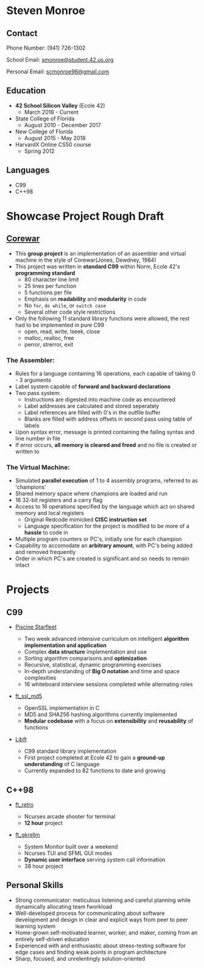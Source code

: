 # Steven Monroe

## Contact

Phone Number:	(941) 726-1302

School Email:	smonroe@student.42.us.org

Personal Email:	scmonroe96@gmail.com

## Education

- **42 School Silicon Valley** (Ecole 42)
	- March 2018 - Current
- State College of Florida
	- August 2010 - December 2017
- New College of Florida
	- August 2015 - May 2018
- HarvardX Online CS50 course
	- Spring 2012

## Languages

- C99
- C++98

# Showcase Project Rough Draft
## [Corewar](https://github.com/smonroe4242/Corewar)
- This **group project** is an implementation of an assembler and virtual machine in the style of Corewar(Jones, Dewdney, 1984)
- This project was written in **standard C99** within Norm, Ecole 42's **programming standard**
	- 80 character line limit
	- 25 lines per function
	- 5 functions per file
	- Emphasis on **readability** and **modularity** in code
	- No `for`, `do while`, or `switch case`
	- Several other code style restrictions
- Only the following 11 standard library functions were allowed, the rest had to be implemented in pure C99
	- open, read, write, lseek, close
	- malloc, realloc, free
	- perror, strerror, exit

### The Assembler:
- Rules for a language containing 16 operations, each capable of taking 0 - 3 arguments
- Label system capable of **forward and backward declarations**
- Two pass system:
	- Instructions are digested into machine code as encountered
	- Label addresses are calculated and stored seperately
	- Label references are filled with 0's in the outfile buffer
	- Blanks are filled with address offsets in second pass using table of labels
- Upon syntax error, message is printed containing the failing syntax and line number in file
- If error occurs, **all memory is cleared and freed** and no file is created or written to

### The Virtual Machine:
- Simulated **parallel execution** of 1 to 4 assembly programs, referred to as 'champions'
- Shared memory space where champions are loaded and run
- 16 32-bit registers and a carry flag
- Access to 16 operations specified by the language which act on shared memory and local registers
	- Original Redcode mimicked **CISC instruction set**
	- Language specification for the project is modified to be more of a **hassle** to code in
- Multiple program counters or PC's, initially one for each champion
- Capability to accomodate an **arbitrary amount**, with PC's being added and removed frequently
- Order in which PC's are created is significant and so needs to remain intact

# Projects

## C99

* [Piscine Starfleet](https://github.com/smonroe4242/Piscine_Starfleet)

	- Two week advanced intensive curriculum on intelligent **algorithm implementation and application**
	- Complex **data structure** implementation and use
	- Sorting algorithm comparisons and **optimization**
	- Recursive, statistical, dynamic programming exercises
	- In-depth understanding of **Big O notation** and time and space complexities
	- 16 whiteboard interview sessions completed while alternating roles

* [ft_ssl_md5](https://github.com/smonroe4242/ft_ssl_md5)

	- OpenSSL implementation in C
	- MD5 and SHA256 hashing algorithms currently implemented
	- **Modular codebase** with a focus on **extensibility** and **reusability** of functions

* [Libft](https://github.com/smonroe4242/libft)

	- C99 standard library implementation
	- First project completed at Ecole 42 to gain a **ground-up understanding** of C language
	- Currently expanded to 82 functions to date and growing

## C++98

* [ft_retro](https://github.com/smonroe4242/ft_retro)

	- Ncurses arcade shooter for terminal
	- **12 hour** project

* [ft_gkrellm](https://github.com/smonroe4242/ft_gkrellm)

	- System Monitor built over a weekend
	- Ncurses TUI and SFML GUI modes
	- **Dynamic user interface** serving system call information
	- 38 hour project

## Personal Skills

- Strong communicator: meticulous listening and careful planning while dynamically allocating team fworkload
- Well-developed process for communicating about software development and design in clear and explicit ways from peer to peer learning system
- Home-grown self-motivated learner, worker, and maker, coming from an entirely self-driven education
- Experienced with and enthusiastic about stress-testing software for edge cases and finding weak points in program architecture
- Sharp, focused, and unrelentingly solution-oriented
